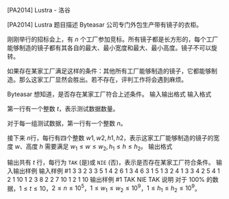 



[PA2014] Lustra - 洛谷














[PA2014] Lustra
题目描述
Byteasar 公司专门外包生产带有镜子的衣柜。

刚刚举行的招标会上，有 $n$ 个工厂参加竞标。所有镜子都是长方形的，每个工厂能够制造的镜子都有其各自的最大、最小宽度和最大、最小高度。镜子不可以旋转。

如果存在某家工厂满足这样的条件：其他所有工厂能够制造的镜子，它都能够制造。那么这家工厂显然会胜出。若不存在，评判工作将会遇到麻烦。

Byteasar 想知道，是否存在某家工厂符合上述条件。
输入输出格式
输入格式

第一行有一个整数 $t$，表示测试数据数量。

对于每一组测试数据，第一行有一个整数 $n$。

接下来 $n$行，每行有四个整数 $w1,w2,h1,h2$，表示这家工厂能够制造的镜子的宽度 $w$、高度 $h$ 需要满足 $w_1\le w\le w_2,h_1\le h\le h_2$。
输出格式

输出共有 $t$ 行，每行为 `TAK` (是)或 `NIE` (否)，表示是否存在某家工厂符合条件。
输入输出样例
输入样例 #1
3
3
2 3 3 5
1 4 2 6
1 3 4 6
3
1 5 1 3
2 4 1 3
3 4 2 5
4
1 2 1 10
1 2 3 8
2 2 7 10
1 2 1 10
输出样例 #1
TAK
NIE
TAK
说明
对于 $100\%$ 的数据，$1\le t\le 10$，$2\le n\le 10^5$，$1\le w_1\le w_2\le 10^9$，$1\le h_1\le h_2\le 10^9$。






